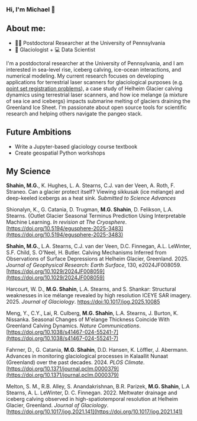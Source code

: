 ### Hi, I'm Michael 👋

## About me:
- 👨‍💻 Postdoctoral Researcher at the University of Pennsylvania
- 🧊 Glaciologist + 💻 Data Scientist

I'm a postdoctoral researcher at the University of Pennsylvania, and I am interested in sea-level rise, iceberg calving,  ice-ocean interactions, and numerical modeling. My current research focuses on developing applications for terrestrial laser scanners for glaciological purposes (e.g. [point set registration problems](https://en.wikipedia.org/wiki/Point-set_registration)), a case study of Helheim Glacier calving dynamics using terrestrial laser scanners, and how ice melange (a mixture of sea ice and icebergs) impacts submarine melting of glaciers draining the Greenland Ice Sheet. I'm passionate about open source tools for scientific research and helping others navigate the pangeo stack.


## Future Ambitions
- Write a Jupyter-based glaciology course textbook
- Create geospatial Python workshops


## My Science 
__Shahin, M.G.__, K. Hughes, L. A. Stearns, C.J. van der Veen, A. Roth, F. Straneo. Can a glacier protect itself? Viewing sikkusak (ice mélange) and deep-keeled icebergs as a heat sink. *Submitted to Science Advances*

Shionalyn, K., G. Catania, D. Trugman, __M.G. Shahin__, D. Felikson, L.A. Stearns. {Outlet Glacier Seasonal Terminus Prediction Using Interpretable Machine Learning. *In revision at The Cryosphere*. [https://doi.org/10.5194/egusphere-2025-3483](https://doi.org/10.5194/egusphere-2025-3483)

__Shahin, M.G.__, L.A. Stearns, C.J. van der Veen, D.C. Finnegan, A.L. LeWinter, S.F. Child, S. O'Neel, H. Butler. Calving Mechanisms Inferred from Observations of Surface Depressions at Helheim Glacier, Greenland. 2025. *Journal of Geophysical Research: Earth Surface*, 130, e2024JF008059. [https://doi.org/10.1029/2024JF008059](https://doi.org/10.1029/2024JF008059)

Harcourt, W. D.,  __M.G. Shahin__, L.A. Stearns, and S. Shankar: Structural weaknesses in ice mélange revealed by high
resolution ICEYE SAR imagery. 2025. *Journal of Glaciology*. [https://doi:10.1017/jog.2025.10085](https://doi:10.1017/jog.2025.10085)

Meng, Y., C.Y., Lai, R. Culberg, __M.G. Shahin__,  L.A. Stearns, J. Burton, K. Nissanka. Seasonal Changes of M\'elange Thickness Coincide With
Greenland Calving Dynamics. *Nature Communications*. [https://doi.org/10.1038/s41467-024-55241-7](https://doi.org/10.1038/s41467-024-55241-7)

Fahrner, D., G. Catania, __M.G. Shahin__, D.D. Hansen, K. Löffler, J. Abermann. Advances in monitoring glaciological processes in Kalaallit Nunaat (Greenland) over the past decades. 2024. *PLOS Climate*. [https://doi.org/10.1371/journal.pclm.0000379](https://doi.org/10.1371/journal.pclm.0000379)

Melton, S. M., R.B. Alley, S. Anandakrishnan, B.R. Parizek, __M.G. Shahin__, L.A Stearns, A. L. LeWinter,  D. C. Finnegan. 2022. Meltwater drainage and iceberg calving observed in high-spatiotemporal resolution at Helheim Glacier, Greenland. *Journal of Glaciology*. [https://doi.org/10.1017/jog.2021.141](https://doi.org/10.1017/jog.2021.141)



<!--
**shahinmg/shahinmg** is a ✨ _special_ ✨ repository because its `README.md` (this file) appears on your GitHub profile.

Here are some ideas to get you started:

- 🔭 I’m currently working on ...
- 🌱 I’m currently learning ...
- 👯 I’m looking to collaborate on ...
- 🤔 I’m looking for help with ...
- 💬 Ask me about ...
- 📫 How to reach me: ...
- 😄 Pronouns: ...
- ⚡ Fun fact: ...
-->
